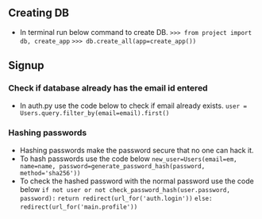 ## Creating DB
  - In terminal run below command to create DB.
    `>>> from project import db, create_app`
    `>>> db.create_all(app=create_app())`
## Signup
### Check if database already has the email id entered  
  - In auth.py use the code below to check if email already exists.
    `user = Users.query.filter_by(email=email).first()`
### Hashing passwords
  - Hashing passwords make the password secure that no one can hack it.
  - To hash passwords use the code below
    `new_user=Users(email=em, name=name, password=generate_password_hash(password, method='sha256'))`
  - To check the hashed password with the normal password use the code below
    `if not user or not check_password_hash(user.password, password):`
       `return redirect(url_for('auth.login'))`
     `else:`
         `redirect(url_for('main.profile'))`
